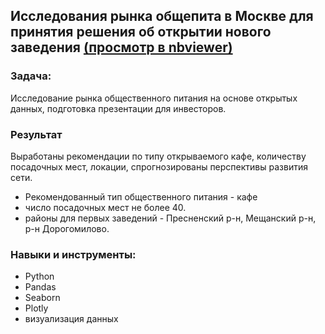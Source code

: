 ## Исследования рынка общепита в Москве для принятия решения об открытии нового заведения [(просмотр в nbviewer)](https://nbviewer.jupyter.org/github/BusinessPepega/praktikum.yandex/blob/master/7.%20%D0%A0%D1%8B%D0%BD%D0%BE%D0%BA%20%D0%B7%D0%B0%D0%B2%D0%B5%D0%B4%D0%B5%D0%BD%D0%B8%D0%B9%20%D0%BE%D0%B1%D1%89%D0%B5%D1%81%D1%82%D0%B2%D0%B5%D0%BD%D0%BD%D0%BE%D0%B3%D0%BE%20%D0%BF%D0%B8%D1%82%D0%B0%D0%BD%D0%B8%D1%8F%20%D0%9C%D0%BE%D1%81%D0%BA%D0%B2%D1%8B/%D0%A0%D1%8B%D0%BD%D0%BE%D0%BA%20%D0%B7%D0%B0%D0%B2%D0%B5%D0%B4%D0%B5%D0%BD%D0%B8%D0%B9%20%D0%BE%D0%B1%D1%89%D0%B5%D1%81%D1%82%D0%B2%D0%B5%D0%BD%D0%BD%D0%BE%D0%B3%D0%BE%20%D0%BF%D0%B8%D1%82%D0%B0%D0%BD%D0%B8%D1%8F%20%D0%9C%D0%BE%D1%81%D0%BA%D0%B2%D1%8B.ipynb)
### Задача:
Исследование рынка общественного питания на основе открытых данных, подготовка презентации для инвесторов.

### Результат
Выработаны рекомендации по типу открываемого кафе, количеству посадочных мест, локации, спрогнозированы перспективы развития сети.
- Рекомендованный тип общественного питания - кафе
- число посадочных мест не более 40.
- районы для первых заведений - Пресненский р-н, Мещанский р-н, р-н Дорогомилово.


### Навыки и инструменты:

 - Python
 - Pandas
 - Seaborn
 - Plotly
 - визуализация данных
 
